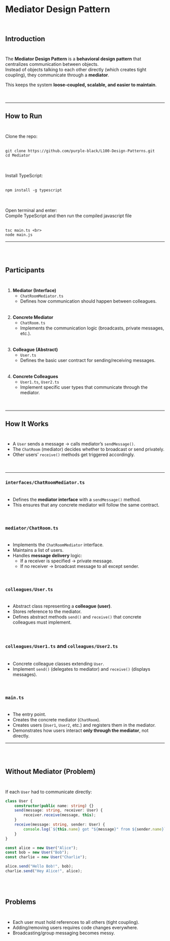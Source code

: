 # Mediator Design Pattern <br><br>

## Introduction <br><br>
The **Mediator Design Pattern** is a **behavioral design pattern** that centralizes communication between objects.  
Instead of objects talking to each other directly (which creates tight coupling), they communicate through a **mediator**.  

This keeps the system **loose-coupled, scalable, and easier to maintain**. <br><br><br>

---

##  How to Run <br><br>

Clone the repo: <br><br>

```
git clone https://github.com/purple-black/L100-Design-Patterns.git
cd Mediator
```
<br><br>
Install TypeScript: <br><br>

```
npm install -g typescript
```
<br><br>
Open terminal and enter:<br>
Compile TypeScript and then run the compiled javascript file<br><br>

```
tsc main.ts <br>
node main.js
```
---
<br><br>
## Participants<br><br>
1. **Mediator (Interface)**  <br>
   - `ChatRoomMediator.ts`  <br>
   - Defines how communication should happen between colleagues.<br>
<br><br>
2. **Concrete Mediator**  <br>
   - `ChatRoom.ts`  <br>
   - Implements the communication logic (broadcasts, private messages, etc.).<br>
<br><br>
3. **Colleague (Abstract)**  <br>
   - `User.ts`  <br>
   - Defines the basic user contract for sending/receiving messages.<br>
<br><br>
4. **Concrete Colleagues**  <br>
   - `User1.ts`, `User2.ts`  <br>
   - Implement specific user types that communicate through the mediator.<br>
<br><br>
---

## How It Works<br><br>
- A `User` sends a message → calls mediator’s `sendMessage()`.  <br>
- The `ChatRoom` (mediator) decides whether to broadcast or send privately.  <br>
- Other users’ `receive()` methods get triggered accordingly.  <br>
<br><br>
---
### `interfaces/ChatRoomMediator.ts`<br><br>
- Defines the **mediator interface** with a `sendMessage()` method.  <br>
- This ensures that any concrete mediator will follow the same contract.  <br>
<br><br>
### `mediator/ChatRoom.ts`<br><br>
- Implements the `ChatRoomMediator` interface.  <br>
- Maintains a list of users.  <br>
- Handles **message delivery** logic:<br>
  - If a receiver is specified → private message.  <br>
  - If no receiver → broadcast message to all except sender. <br> 
<br><br>
### `colleagues/User.ts`<br><br>
- Abstract class representing a **colleague (user)**.  <br>
- Stores reference to the mediator.  <br>
- Defines abstract methods `send()` and `receive()` that concrete colleagues must implement.  <br>
<br><br>
### `colleagues/User1.ts` and `colleagues/User2.ts`<br><br>
- Concrete colleague classes extending `User`.  <br>
- Implement `send()` (delegates to mediator) and `receive()` (displays messages).  <br>
<br><br>
### `main.ts`<br><br>
- The entry point.  <br>
- Creates the concrete mediator (`ChatRoom`).  <br>
- Creates users (`User1`, `User2`, etc.) and registers them in the mediator.  <br>
- Demonstrates how users interact **only through the mediator**, not directly.  <br>

---
<br><br>
## Without Mediator (Problem)<br><br>
If each `User` had to communicate directly:<br>
```ts
class User {
    constructor(public name: string) {}
    send(message: string, receiver: User) {
        receiver.receive(message, this);
    }
    receive(message: string, sender: User) {
        console.log(`${this.name} got "${message}" from ${sender.name}`);
    }
}

const alice = new User("Alice");
const bob = new User("Bob");
const charlie = new User("Charlie");

alice.send("Hello Bob!", bob);
charlie.send("Hey Alice!", alice);
```
<br><br>
## Problems<br><br>

- Each user must hold references to all others (tight coupling).<br>
- Adding/removing users requires code changes everywhere.<br>
- Broadcasting/group messaging becomes messy.<br>
 
 
